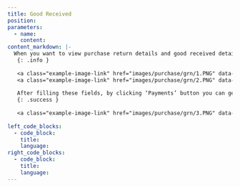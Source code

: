 ```yaml
---
title: Good Received
position:
parameters:
  - name:
    content:
content_markdown: |-
  When you want to view purchase return details and good received details, you have to click ‘purchase’ button. If you want to check the goods that received to the company, you have to visit this page. When you click ‘Good received’ button, you can view below interface. (Figure 7.1.0) Top of the page you can see top suppliers of the company, purchase history of the company and supplier outstanding’s.If you want to add good received information, you have to click ‘New Transaction’ and then below interface will appear. (Figure 7.1.1) ‘Supplier’, ‘Location’ and ‘Item’ fields are autocompleted fields. There also you can add new supplier information and item information by using ‘Add’ button. By clicking ‘Add’ button, you can add several goods into same invoice. 
   {: .info }
   
   <a class="example-image-link" href="images/purchase/grn/1.PNG" data-lightbox="example-1"><img class="example-image" src="images/purchase/grn/1.PNG" alt=""></a> 
   <a class="example-image-link" href="images/purchase/grn/2.PNG" data-lightbox="example-1"><img class="example-image" src="images/purchase/grn/2.PNG" alt=""></a> 
   
   After filling these fields, by clicking ‘Payments’ button you can get below interface. (Figure 7.1.2). You can select your payment method. There ‘Cheque Bank’, ‘Card Bank’ and ‘Mobile Type’ are autocompleted fields. After filling required fields, you have to click plus mark to complete transaction and then save it.   
   {: .success }
   
   <a class="example-image-link" href="images/purchase/grn/3.PNG" data-lightbox="example-1"><img class="example-image" src="images/purchase/grn/3.PNG" alt=""></a> 
   
left_code_blocks:
  - code_block:
    title:
    language:
right_code_blocks:
  - code_block:
    title:
    language:
---
```

